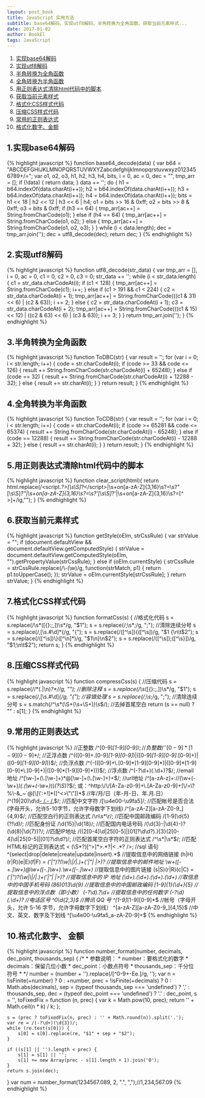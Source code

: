 ```yaml
---
layout: post_book
title: JavaScript 实用方法
subtitle: base64解码、实现utf8解码、半角转换为全角函数、获取当前元素样式...
date: 2017-01-02
author: BookEl
tags: JavaScript
---
```


1. <a href="#1">实现base64解码</a>
2. <a href="#2">实现utf8解码</a>
3. <a href="#3">半角转换为全角函数</a>
4. <a href="#4">全角转换为半角函数</a>
5. <a href="#5">用正则表达式清除html代码中的脚本</a>
6. <a href="#6">获取当前元素样式</a>
7. <a href="#7">格式化CSS样式代码</a>
8. <a href="#8">压缩CSS样式代码</a>
9. <a href="#9">常用的正则表达式</a>
10. <a href="#10">格式化数字、金额</a>

<div id="1"></div>

## 1.实现base64解码

{% highlight javascript %}
function base64_decode(data) {
    var b64 = "ABCDEFGHIJKLMNOPQRSTUVWXYZabcdefghijklmnopqrstuvwxyz0123456789+/=";
    var o1, o2, o3, h1, h2, h3, h4, bits, i = 0,
        ac = 0,
        dec = "",
        tmp_arr = [];
    if (!data) {
        return data; }
    data += '';
    do {
        h1 = b64.indexOf(data.charAt(i++));
        h2 = b64.indexOf(data.charAt(i++));
        h3 = b64.indexOf(data.charAt(i++));
        h4 = b64.indexOf(data.charAt(i++));
        bits = h1 << 18 | h2 << 12 | h3 << 6 | h4;
        o1 = bits >> 16 & 0xff;
        o2 = bits >> 8 & 0xff;
        o3 = bits & 0xff;
        if (h3 == 64) {
            tmp_arr[ac++] = String.fromCharCode(o1);
        } else if (h4 == 64) {
            tmp_arr[ac++] = String.fromCharCode(o1, o2);
        } else {
            tmp_arr[ac++] = String.fromCharCode(o1, o2, o3);
        }
    } while (i < data.length);
    dec = tmp_arr.join('');
    dec = utf8_decode(dec);
    return dec;
}
{% endhighlight %}

<div id="2"></div>

## 2.实现utf8解码

{% highlight javascript %}
function utf8_decode(str_data) {
    var tmp_arr = [],
        i = 0,
        ac = 0,
        c1 = 0,
        c2 = 0,
        c3 = 0;
    str_data += '';
    while (i < str_data.length) {
        c1 = str_data.charCodeAt(i);
        if (c1 < 128) {
            tmp_arr[ac++] = String.fromCharCode(c1);
            i++;
        } else if (c1 > 191 && c1 < 224) {
            c2 = str_data.charCodeAt(i + 1);
            tmp_arr[ac++] = String.fromCharCode(((c1 & 31) << 6) | (c2 & 63));
            i += 2;
        } else {
            c2 = str_data.charCodeAt(i + 1);
            c3 = str_data.charCodeAt(i + 2);
            tmp_arr[ac++] = String.fromCharCode(((c1 & 15) << 12) | ((c2 & 63) << 6) | (c3 & 63));
            i += 3;
        }
    }
    return tmp_arr.join('');
}
{% endhighlight %}

<div id="3"></div>

## 3.半角转换为全角函数

{% highlight javascript %}
function ToDBC(str) {
    var result = '';
    for (var i = 0; i < str.length; i++) {
        code = str.charCodeAt(i);
        if (code >= 33 && code <= 126) {
            result += String.fromCharCode(str.charCodeAt(i) + 65248);
        } else if (code == 32) {
            result += String.fromCharCode(str.charCodeAt(i) + 12288 - 32);
        } else {
            result += str.charAt(i);
        }
    }
    return result;
}
{% endhighlight %}

<div id="4"></div>

## 4.全角转换为半角函数

{% highlight javascript %}
function ToCDB(str) {
    var result = '';
    for (var i = 0; i < str.length; i++) {
        code = str.charCodeAt(i);
        if (code >= 65281 && code <= 65374) {
            result += String.fromCharCode(str.charCodeAt(i) - 65248);
        } else if (code == 12288) {
            result += String.fromCharCode(str.charCodeAt(i) - 12288 + 32);
        } else {
            result += str.charAt(i);
        }
    }
    return result;
}
{% endhighlight %}

<div id="5"></div>

## 5.用正则表达式清除html代码中的脚本

{% highlight javascript %}
function clear_script(html){
    return html.replace(/<script.*?>[\s\S]*?<\/script>|\s+on[a-zA-Z]{3,16}\s?=\s?"[\s\S]*?"|\s+on[a-zA-Z]{3,16}\s?=\s?'[\s\S]*?'|\s+on[a-zA-Z]{3,16}\s?=[^ >]+/ig,"");
}
{% endhighlight %}

<div id="6"></div>

## 6.获取当前元素样式

{% highlight javascript %}
function getStyle(oElm, strCssRule) {
    var strValue = "";
    if (document.defaultView && document.defaultView.getComputedStyle) {
        strValue = document.defaultView.getComputedStyle(oElm, "").getPropertyValue(strCssRule);
    } else if (oElm.currentStyle) {
        strCssRule = strCssRule.replace(/\\-(\w)/g, function(strMatch, p1) {
            return p1.toUpperCase();
        });
        strValue = oElm.currentStyle[strCssRule];
    }
    return strValue;
}
{% endhighlight %}

<div id="7"></div>

## 7.格式化CSS样式代码

{% highlight javascript %}
function formatCss(s) { //格式化代码
    s = s.replace(/\s*([\{\}\:\;\,])\s*/g, "$1");
    s = s.replace(/;\s*;/g, ";"); //清除连续分号
    s = s.replace(/\,[\s\.\#\d]*{/g, "{");
    s = s.replace(/([^\s])\{([^\s])/g, "$1 {\n\t$2");
    s = s.replace(/([^\s])\}([^\n]*)/g, "$1\n}\n$2");
    s = s.replace(/([^\s]);([^\s\}])/g, "$1;\n\t$2");
    return s;
}
{% endhighlight %}

<div id="8"></div>

## 8.压缩CSS样式代码

{% highlight javascript %}
function compressCss(s) { //压缩代码
    s = s.replace(/\/\*(.|\n)*?\*\//g, ""); //删除注释
    s = s.replace(/\s*([\{\}\:\;\,])\s*/g, "$1");
    s = s.replace(/\,[\s\.\#\d]*\{/g, "{"); //容错处理
    s = s.replace(/;\s*;/g, ";"); //清除连续分号
    s = s.match(/^\s*(\S+(\s+\S+)*)\s*$/); //去掉首尾空白
    return (s == null) ? "" : s[1];
}
{% endhighlight %}

<div id="9"></div>

## 9.常用的正则表达式

{% highlight javascript %}
//正整数
/^[0-9]*[1-9][0-9]*$/;
//负整数
/^-[0-9]*[1-9][0-9]*$/;
//正浮点数
/^(([0-9]+\.[0-9]*[1-9][0-9]*)|([0-9]*[1-9][0-9]*\.[0-9]+)|([0-9]*[1-9][0-9]*))$/;
//负浮点数
/^(-(([0-9]+\.[0-9]*[1-9][0-9]*)|([0-9]*[1-9][0-9]*\.[0-9]+)|([0-9]*[1-9][0-9]*)))$/;
//浮点数
/^(-?\d+)(\.\d+)?$/;
//email地址
/^[\w-]+(\.[\w-]+)*@[\w-]+(\.[\w-]+)+$/;
//url地址
/^[a-zA-z]+://(\w+(-\w+)*)(\.(\w+(-\w+)*))*(\?\S*)?$/;
或：^http:\/\/[A-Za-z0-9]+\.[A-Za-z0-9]+[\/=\?%\-&_~`@[\]\':+!]*([^<>\"\"])*$
//年/月/日（年-月-日、年.月.日）
/^(19|20)\d\d[- /.](0[1-9]|1[012])[- /.](0[1-9]|[12][0-9]|3[01])$/;
//匹配中文字符
/[\u4e00-\u9fa5]/;
//匹配帐号是否合法(字母开头，允许5-10字节，允许字母数字下划线)
/^[a-zA-Z][a-zA-Z0-9_]{4,9}$/;
//匹配空白行的正则表达式
/\n\s*\r/;
//匹配中国邮政编码
/[1-9]\d{5}(?!\d)/;
//匹配身份证
/\d{15}|\d{18}/;
//匹配国内电话号码
/(\d{3}-|\d{4}-)?(\d{8}|\d{7})?/;
//匹配IP地址
/((2[0-4]\d|25[0-5]|[01]?\d\d?)\.){3}(2[0-4]\d|25[0-5]|[01]?\d\d?)/;
//匹配首尾空白字符的正则表达式
/^\s*|\s*$/;
//匹配HTML标记的正则表达式
< (\S*?)[^>]*>.*?|< .*? />;
//sql 语句
^(select|drop|delete|create|update|insert).*$
//提取信息中的网络链接
(h|H)(r|R)(e|E)(f|F) *= *('|")?(\w|\\|\/|\.)+('|"| *|>)?
//提取信息中的邮件地址
\w+([-+.]\w+)*@\w+([-.]\w+)*\.\w+([-.]\w+)*
//提取信息中的图片链接
(s|S)(r|R)(c|C) *= *('|")?(\w|\\|\/|\.)+('|"| *|>)?
//提取信息中的 IP 地址
(\d+)\.(\d+)\.(\d+)\.(\d+)
//取信息中的中国手机号码
(86)*0*13\d{9}
//提取信息中的中国邮政编码
[1-9]{1}(\d+){5}
//提取信息中的浮点数（即小数）
(-?\d*)\.?\d+
//提取信息中的任何数字
(-?\d*)(\.\d+)?
//电话区号
^0\d{2,3}$
//腾讯 QQ 号
^[1-9]*[1-9][0-9]*$
//帐号（字母开头，允许 5-16 字节，允许字母数字下划线）
^[a-zA-Z][a-zA-Z0-9_]{4,15}$
//中文、英文、数字及下划线
^[\u4e00-\u9fa5_a-zA-Z0-9]+$
{% endhighlight %}


<div id="10"></div>

## 10.格式化数字、 金额

{% highlight javascript %}
function number_format(number, decimals, dec_point, thousands_sep) {
    /*
    * 参数说明：
    * number：要格式化的数字
    * decimals：保留几位小数
    * dec_point：小数点符号
    * thousands_sep：千分位符号
    * */
    number = (number + '').replace(/[^0-9+-Ee.]/g, '');
    var n = !isFinite(+number) ? 0 : +number,
        prec = !isFinite(+decimals) ? 0 : Math.abs(decimals),
        sep = (typeof thousands_sep === 'undefined') ? ',' : thousands_sep,
        dec = (typeof dec_point === 'undefined') ? '.' : dec_point,
        s = '',
        toFixedFix = function (n, prec) {
            var k = Math.pow(10, prec);
            return '' + Math.ceil(n * k) / k;
        };

    s = (prec ? toFixedFix(n, prec) : '' + Math.round(n)).split('.');
    var re = /(-?\d+)(\d{3})/;
    while (re.test(s[0])) {
        s[0] = s[0].replace(re, "$1" + sep + "$2");
    }

    if ((s[1] || '').length < prec) {
        s[1] = s[1] || '';
        s[1] += new Array(prec - s[1].length + 1).join('0');
    }
    return s.join(dec);
}
var num = number_format(1234567.089, 2, ".", ",");//1,234,567.09
{% endhighlight %}
